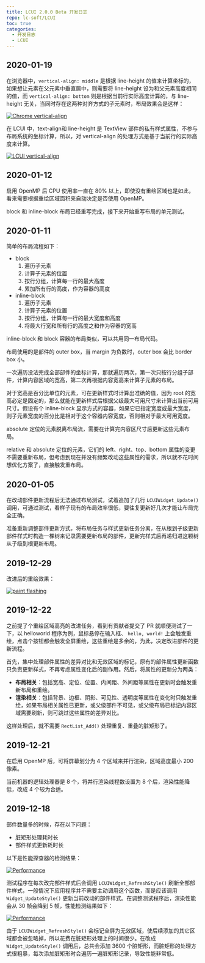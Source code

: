 ```yaml
---
title: LCUI 2.0.0 Beta 开发日志
repo: lc-soft/LCUI
toc: true
categories:
  - 开发日志
  - LCUI
---
```

## 2020-01-19

在浏览器中，`vertical-align: middle` 是根据 line-height 的值来计算坐标的，如果想让元素在父元素中垂直居中，则需要将 line-height 设为和父元素高度相同的值，而 `vertical-align: bottom` 则是根据当前行实际高度计算的，与 line-height 无关，当同时存在这两种对齐方式的子元素时，布局效果会是这样：

[![Chrome vertical-align](/static/images/devlog/chrome-vertical-align.png "Chrome vertical-align")](/static/images/devlog/chrome-vertical-align.png)

在 LCUI 中，text-align和 line-height 是 TextView 部件的私有样式属性，不参与布局系统的坐标计算，所以，对 vertical-align 的处理方式是基于当前行的实际高度来计算。

[![LCUI vertical-align](/static/images/devlog/lcui-vertical-align.png "LCUI vertical-align")](/static/images/devlog/lcui-vertical-align.png)

## 2020-01-12

启用 OpenMP 后 CPU 使用率一直在 80% 以上，即使没有重绘区域也是如此，看来需要根据重绘区域面积来自动决定是否使用 OpenMP。

block 和 inline-block 布局已经重写完成，接下来开始重写布局的单元测试。

## 2020-01-11

简单的布局流程如下：

- block
  1. 遍历子元素
  1. 计算子元素的位置
  1. 按行分组，计算每一行的最大高度
  1. 累加所有行的高度，作为容器的高度
- inline-block
  1. 遍历子元素
  1. 计算子元素的位置
  1. 按行分组，计算每一行的最大宽度和高度
  1. 将最大行宽和所有行的高度之和作为容器的宽高

inline-block 和 block 容器的布局类似，可以共用同一布局代码。

布局使用的是部件的 outer box，当 margin 为负数时，outer box 会比 border box 小。

一次遍历没法完成全部部件的坐标计算，那就遍历两次，第一次只按行分组子部件，计算内容区域的宽高，第二次再根据内容宽高来计算子元素的布局。

对于宽高是百分比单位的元素，可在更新样式时计算出准确的值，因为 root 的宽高必定是固定的，那么就能在更新样式后根据父级最大可用尺寸来计算出当前可用尺寸。假设有个 inline-block 显示方式的容器，如果它已指定宽度或最大宽度，则子元素宽度的百分比是相对于这个容器内容宽度，否则相对于最大可用宽度。

absolute 定位的元素脱离布局流，需要在计算完内容区尺寸后更新这些元素布局。

relative 和 absolute 定位的元素，它们的 left、right、top、bottom 属性的变更不需要重新布局，但考虑到现在并没有频繁改动这些属性的需求，所以就不花时间想优化方案了，直接触发重布局。

## 2020-01-05

在改动部件更新流程后无法通过布局测试，试着追加了几行 `LCUIWidget_Update()` 调用，可通过测试，看样子现有的布局效率很低，要往复更新好几次才能让布局完全正确。

准备重新调整部件更新方式，将布局任务与样式更新任务分离，在从根到子级更新部件样式时构造一棵树来记录需要更新布局的部件，更新完样式后再递归进这颗树从子级到根更新布局。

## 2019-12-29

改进后的重绘效果：

[![paint flashing](/static/images/devlog/improved-widget-style-diff.gif "Paint flashing")](/static/images/devlog/improved-widget-style-diff.gif)

## 2019-12-22

之前提了个重绘区域高亮的改进任务，看到有贡献者提交了 PR 就顺便测试了一下，以 helloworld 程序为例，鼠标悬停在输入框、 `hello, world!` 上会触发重绘，点击个按钮都会触发全屏重绘，这些重绘是多余的，为此，决定改进部件的更新流程。

首先，集中处理部件属性的差异对比和无效区域的标记，原有的部件属性更新函数只负责更新样式，不再考虑属性变化后的副作用。然后，将属性的更新分为两类：

- **布局相关**：包括宽高、定位、位置、内间距、外间距等属性在更新时会触发重新布局和重绘。
- **渲染相关**：包括背景、边框、阴影、可见性、透明度等属性在变化时只触发重绘，如果布局相关属性已更新，或父级部件不可见，或父级布局已标记内容区域需要刷新，则可跳过这些属性的差异对比。

这样处理后，就不需要 `RectList_Add()` 处理重复、重叠的脏矩形了。

## 2019-12-21

在启用 OpenMP 后，可将屏幕划分为 4 个区域来并行渲染，区域高度最小 200 像素。

当前机器的逻辑处理器是 8 个，将并行渲染线程数设置为 8 个后，渲染性能降低，改成 4 个较为合适。

## 2019-12-18

部件数量多的时候，存在以下问题：

- 脏矩形处理耗时长
- 部件样式更新耗时长

以下是性能探查器的检测结果：

[![Performance](/static/images/devlog/test-render-performance-01.png "Performance")](/static/images/devlog/test-render-performance-01.png)

测试程序在每次改完部件样式后会调用 `LCUIWidget_RefreshStyle()` 刷新全部部件样式，一般情况下应用程序并不需要主动调用这个函数，而是应该调用 `Widget_UpdateStyle()` 更新当前改动的部件样式。在调整测试程序后，渲染性能会从 30 帧会降到 5 帧，性能检测结果如下：

[![Performance](/static/images/devlog/test-render-performance-02.png "Performance")](/static/images/devlog/test-render-performance-02.png)

由于 `LCUIWidget_RefreshStyle()` 会标记全屏为无效区域，使后续添加的其它区域都会被忽略掉，所以花费在脏矩形处理上的时间很少。在改成 `Widget_UpdateStyle()` 调用后，总共会添加 3600 个脏矩形，而脏矩形的处理方式很粗暴，每次添加脏矩形时会遍历一遍脏矩形记录，导致性能非常低。
